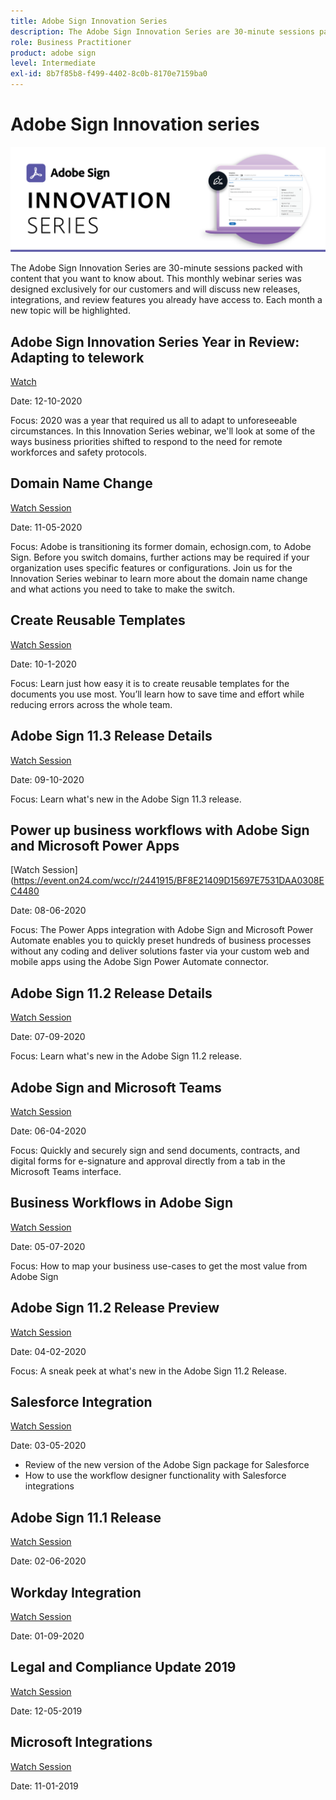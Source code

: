 ```yaml
---
title: Adobe Sign Innovation Series
description: The Adobe Sign Innovation Series are 30-minute sessions packed with content that you want to know about
role: Business Practitioner
product: adobe sign
level: Intermediate
exl-id: 8b7f85b8-f499-4402-8c0b-8170e7159ba0
---
```

# Adobe Sign Innovation series

![innovation series Banner](../assets/Innovation_rebrand.png) 

The Adobe Sign Innovation Series are 30-minute sessions packed with content that you want to know about. This monthly webinar series was designed exclusively for our customers and will discuss new releases, integrations, and review features you already have access to. Each month a new topic will be highlighted.

## Adobe Sign Innovation Series Year in Review: Adapting to telework

[Watch](https://event.on24.com/wcc/r/2807465/CA7E35087BE2CAE41B4F7252DCE56EEB?partnerref=EXL)

Date: 12-10-2020

Focus: 2020 was a year that required us all to adapt to unforeseeable circumstances. In this Innovation Series webinar, we'll look at some of the ways business priorities shifted to respond to the need for remote workforces and safety protocols.

## Domain Name Change

[Watch Session](https://event.on24.com/wcc/r/2706474/A969A2147FBE327B6905D19ED66B007A?partnerref=EXL)

Date: 11-05-2020

Focus: Adobe is transitioning its former domain, echosign.com, to Adobe Sign. Before you switch domains, further actions may be required if your organization uses specific features or configurations. Join us for the Innovation Series webinar to learn more about the domain name change and what actions you need to take to make the switch.

## Create Reusable Templates

[Watch Session](https://event.on24.com/wcc/r/2610633/A35E5A376EA0FBCF5BCAF2EAA72EBA89?partnerref=EXL)

Date: 10-1-2020

Focus: Learn just how easy it is to create reusable templates for the documents you use most. You’ll learn how to save time and effort while reducing errors across the whole team.

## Adobe Sign 11.3 Release Details

[Watch Session](https://acrobat.adobe.com/us/en/business/webinars/adobe-sign-11-3-release-details.html)

Date: 09-10-2020

Focus: Learn what's new in the Adobe Sign 11.3 release.

## Power up business workflows with Adobe Sign and Microsoft Power Apps

[Watch Session](https://event.on24.com/wcc/r/2441915/BF8E21409D15697E7531DAA0308EC4480

Date: 08-06-2020

Focus: The Power Apps integration with Adobe Sign and Microsoft Power Automate enables you to quickly preset hundreds of business processes without any coding and deliver solutions faster via your custom web and mobile apps using the Adobe Sign Power Automate connector.

## Adobe Sign 11.2 Release Details

[Watch Session](https://event.on24.com/wcc/r/2354350/C5FBCF28ED017C6E3132DF44228200D7)

Date: 07-09-2020

Focus: Learn what's new in the Adobe Sign 11.2 release.

## Adobe Sign and Microsoft Teams

[Watch Session](https://event.on24.com/wcc/r/2313108/DF86B130461117D133143DA68E62A620)

Date: 06-04-2020

Focus: Quickly and securely sign and send documents, contracts, and digital forms for e-signature and approval directly from a tab in the Microsoft Teams interface.

## Business Workflows in Adobe Sign

[Watch Session](https://event.on24.com/wcc/r/2185760/28424C8300484D0745F7A548487DBA26)

Date: 05-07-2020

Focus: How to map your business use-cases to get the most value from Adobe Sign

## Adobe Sign 11.2 Release Preview

[Watch Session](https://event.on24.com/wcc/r/2185759/61A2053CE0B7DCE0E8E97905806EF5D2)

Date: 04-02-2020

Focus: A sneak peek at what's new in the Adobe Sign 11.2 Release.

## Salesforce Integration

[Watch Session](https://event.on24.com/wcc/r/2185750/8237842CA02E5A9D873B71201073D823)

Date: 03-05-2020

* Review of the new version of the Adobe Sign package for Salesforce
* How to use the workflow designer functionality with Salesforce integrations

## Adobe Sign 11.1 Release

[Watch Session](https://event.on24.com/wcc/r/2143803/C8B93ED05FE7C3A40C0071237D81BD0D)

Date: 02-06-2020

## Workday Integration

[Watch Session](https://event.on24.com/wcc/r/2139357/95509F8510797F5F040478581E641BA2)

Date: 01-09-2020

## Legal and Compliance Update 2019

[Watch Session](https://event.on24.com/wcc/r/2130120/AF79ECB05BBD52BCE047639E164E29AC)

Date: 12-05-2019

## Microsoft Integrations

[Watch Session](https://event.on24.com/wcc/r/2106668/C709085AFD1B9352DF93445F0FB5D3A6)

Date: 11-01-2019
